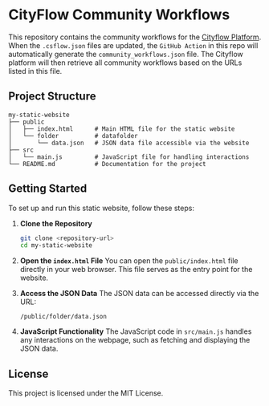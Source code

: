# CityFlow Community Workflows


This repository contains the community workflows for the [Cityflow Platform](https://github.com/kekehurry/cityflow_platform). When the `.csflow.json` files are updated, the `GitHub Action` in this repo will automatically generate the `community_workflows.json` file. The Cityflow platform will then retrieve all community workflows based on the URLs listed in this file. 


## Project Structure

```
my-static-website
├── public
│   ├── index.html      # Main HTML file for the static website
│   └── folder          # datafolder
│       └── data.json   # JSON data file accessible via the website
├── src
│   └── main.js         # JavaScript file for handling interactions
└── README.md           # Documentation for the project
```

## Getting Started

To set up and run this static website, follow these steps:

1. **Clone the Repository**
   ```bash
   git clone <repository-url>
   cd my-static-website
   ```

2. **Open the `index.html` File**
   You can open the `public/index.html` file directly in your web browser. This file serves as the entry point for the website.

3. **Access the JSON Data**
   The JSON data can be accessed directly via the URL:
   ```
   /public/folder/data.json
   ```

4. **JavaScript Functionality**
   The JavaScript code in `src/main.js` handles any interactions on the webpage, such as fetching and displaying the JSON data.

## License

This project is licensed under the MIT License.